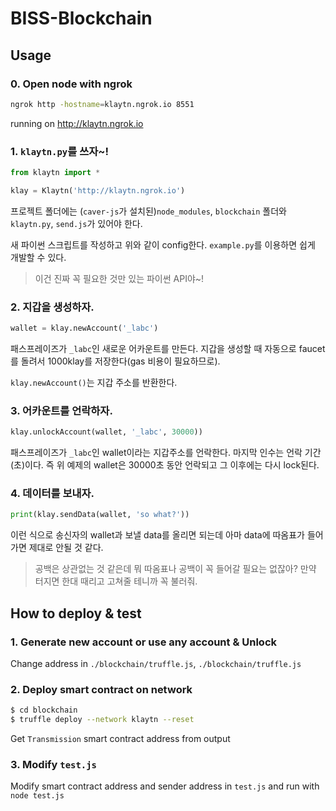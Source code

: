 # BISS-Blockchain

## Usage

### 0. Open node with ngrok
```bash
ngrok http -hostname=klaytn.ngrok.io 8551
```

running on http://klaytn.ngrok.io

### 1. `klaytn.py`를 쓰자~!
```python
from klaytn import *

klay = Klaytn('http://klaytn.ngrok.io')
```

프로젝트 폴더에는 (`caver-js`가 설치된)`node_modules`, `blockchain` 폴더와 `klaytn.py`, `send.js`가 있어야 한다.
 
새 파이썬 스크립트를 작성하고 위와 같이 config한다. `example.py`를 이용하면 쉽게 개발할 수 있다.

> 이건 진짜 꼭 필요한 것만 있는 파이썬 API야~!

### 2. 지갑을 생성하자.
```python
wallet = klay.newAccount('_labc')
```
패스프레이즈가 `_labc`인 새로운 어카운트를 만든다. 지갑을 생성할 때 자동으로 faucet를 돌려서 1000klay를 저장한다(gas 비용이 필요하므로).

`klay.newAccount()`는 지갑 주소를 반환한다.

### 3. 어카운트를 언락하자.
```python
klay.unlockAccount(wallet, '_labc', 30000))
```

패스프레이즈가 `_labc`인 wallet이라는 지갑주소를 언락한다. 마지막 인수는 언락 기간(초)이다. 즉 위 예제의 wallet은 30000초 동안 언락되고 그 이후에는 다시 lock된다.

### 4. 데이터를 보내자.
```python
print(klay.sendData(wallet, 'so what?'))
```

이런 식으로 송신자의 wallet과 보낼 data를 올리면 되는데 아마 data에 따옴표가 들어가면 제대로 안될 것 같다. 

> 공백은 상관없는 것 같은데 뭐 따옴표나 공백이 꼭 들어갈 필요는 없잖아? 만약 터지면 한대 때리고 고쳐줄 테니까 꼭 불러줘.

## How to deploy & test

### 1. Generate new account or use any account & Unlock
Change address in `./blockchain/truffle.js`, `./blockchain/truffle.js`

### 2. Deploy smart contract on network

```bash
$ cd blockchain
$ truffle deploy --network klaytn --reset
```

Get `Transmission` smart contract address from output

### 3. Modify `test.js`
Modify smart contract address and sender address in `test.js` and run with `node test.js`
